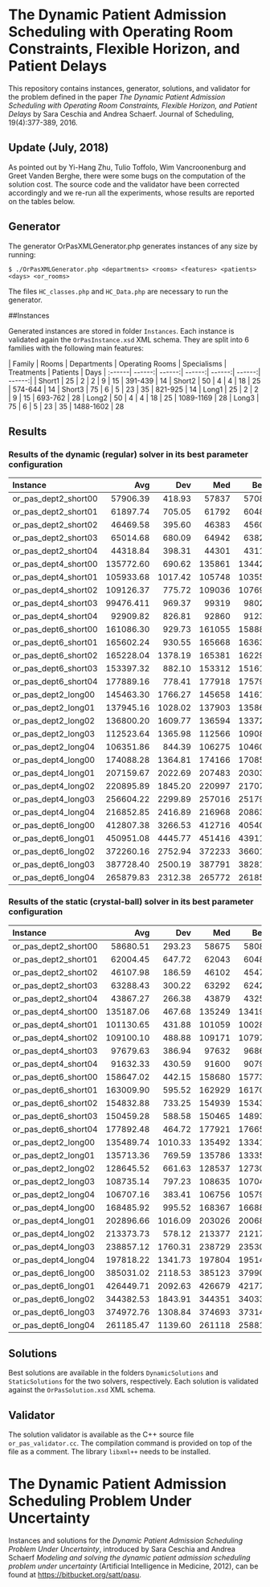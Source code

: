 # The Dynamic Patient Admission Scheduling with Operating Room Constraints, Flexible Horizon, and Patient Delays

This repository contains instances, generator, solutions, and
validator for the problem defined in the paper *The Dynamic Patient
Admission Scheduling with Operating Room Constraints, Flexible
Horizon, and Patient Delays* by Sara Ceschia and Andrea
Schaerf. Journal of Scheduling, 19(4):377-389, 2016. 

## Update (July, 2018)

As pointed out by Yi-Hang Zhu, Tulio Toffolo, Wim Vancroonenburg and
Greet Vanden Berghe, there were some bugs on the computation of the
solution cost. The source code and the validator have been corrected accordingly and
we re-run all the experiments, whose results are reported on the tables below.

## Generator

The generator OrPasXMLGenerator.php generates instances of any size by running:

	$ ./OrPasXMLGenerator.php <departments> <rooms> <features> <patients> <days> <or_rooms>

The files `HC_classes.php` and `HC_Data.php` are necessary to run the generator.

##Instances

Generated instances are stored in folder `Instances`. Each instance is validated again the `OrPasInstance.xsd` XML schema. 
They are split into 6 families with the following main features:

| Family | Rooms | Departments | Operating Rooms | Specialisms | Treatments | Patients | Days
| :------| ------:| ------:| ------:| ------:| ------:| ------:| 
| Short1 | 25 | 2 | 2 | 9 | 15 | 391-439 | 14
| Short2 | 50 | 4 | 4 | 18 | 25 | 574-644 | 14
| Short3 | 75 | 6 | 5 | 23 | 35 | 821-925 | 14
| Long1 | 25 | 2 | 2 | 9 | 15 | 693-762 | 28
| Long2 | 50 | 4 | 4 | 18 | 25 | 1089-1169 | 28
| Long3 | 75 | 6 | 5 | 23 | 35 | 1488-1602 | 28

## Results

### Results of the dynamic (regular) solver in its best parameter configuration

| Instance | Avg     | Dev     | Med     | Best    
| :--------  | ---:|  ---:|  ---:|  ----: | 
| or_pas_dept2_short00 | 57906.39 | 418.93 | 57837 | 57088
| or_pas_dept2_short01 | 61897.74 | 705.05 | 61792 | 60482
| or_pas_dept2_short02 | 46469.58 | 395.60 | 46383 | 45600
| or_pas_dept2_short03 | 65014.68 | 680.09 | 64942 | 63825
| or_pas_dept2_short04 | 44318.84 | 398.31 | 44301 | 43111
| or_pas_dept4_short00 | 135772.60 | 690.62 | 135861 | 134426
| or_pas_dept4_short01 | 105933.68 | 1017.42 | 105748 | 103554
| or_pas_dept4_short02 | 109126.37 | 775.72 | 109036 | 107697
| or_pas_dept4_short03 | 99476.411 | 969.37 | 99319 | 98023
| or_pas_dept4_short04 | 92909.82 | 826.81 | 92860 | 91231
| or_pas_dept6_short00 | 161086.30 | 929.73 | 161055 | 158880
| or_pas_dept6_short01 | 165602.24 | 930.55 | 165668 | 163633
| or_pas_dept6_short02 | 165228.04 | 1378.19 | 165381 | 162297
| or_pas_dept6_short03 | 153397.32 | 882.10 | 153312 | 151617
| or_pas_dept6_short04 | 177889.16 | 778.41 | 177918 | 175799
| or_pas_dept2_long00 | 145463.30 | 1766.27 | 145658 | 141610
| or_pas_dept2_long01 | 137945.16 | 1028.02 | 137903 | 135869
| or_pas_dept2_long02 | 136800.20 | 1609.77 | 136594 | 133727
| or_pas_dept2_long03 | 112523.64 | 1365.98 | 112566 | 109089
| or_pas_dept2_long04 | 106351.86 | 844.39 | 106275 | 104609
| or_pas_dept4_long00 | 174088.28 | 1364.81 | 174166 | 170850
| or_pas_dept4_long01 | 207159.67 | 2022.69 | 207483 | 203036
| or_pas_dept4_long02 | 220895.89 | 1845.20 | 220997 | 217072
| or_pas_dept4_long03 | 256604.22 | 2299.89 | 257016 | 251793
| or_pas_dept4_long04 | 216852.85 | 2416.89 | 216968 | 208635
| or_pas_dept6_long00 | 412807.38 | 3266.53 | 412716 | 405401
| or_pas_dept6_long01 | 450951.08 | 4445.77 | 451416 | 439115
| or_pas_dept6_long02 | 372260.16 | 2752.94 | 372233 | 366010
| or_pas_dept6_long03 | 387728.40 | 2500.19 | 387791 | 382817
| or_pas_dept6_long04 | 265879.83 | 2312.38 | 265772 | 261854

### Results of the static (crystal-ball) solver in its best parameter configuration

| Instance | Avg     | Dev     | Med     | Best    
| :--------  | ---:|  ---:|  ---:|  ----: | 
| or_pas_dept2_short00 | 58680.51 | 293.23 | 58675 | 58081
| or_pas_dept2_short01 | 62004.45 | 647.72 | 62043 | 60487
| or_pas_dept2_short02 | 46107.98 | 186.59 | 46102 | 45476
| or_pas_dept2_short03 | 63288.43 | 300.22 | 63292 | 62420
| or_pas_dept2_short04 | 43867.27 | 266.38 | 43879 | 43252
| or_pas_dept4_short00 | 135187.06 | 467.68 | 135249 | 134198
| or_pas_dept4_short01 | 101130.65 | 431.88 | 101059 | 100284
| or_pas_dept4_short02 | 109100.10 | 488.88 | 109171 | 107977
| or_pas_dept4_short03 | 97679.63 | 386.94 | 97632 | 96869
| or_pas_dept4_short04 | 91632.33 | 430.59 | 91600 | 90799
| or_pas_dept6_short00 | 158647.02 | 442.15 | 158680 | 157732
| or_pas_dept6_short01 | 163009.90 | 595.52 | 162929 | 161705
| or_pas_dept6_short02 | 154832.88 | 733.25 | 154939 | 153438
| or_pas_dept6_short03 | 150459.28 | 588.58 | 150465 | 148935
| or_pas_dept6_short04 | 177892.48 | 464.72 | 177921 | 176651
| or_pas_dept2_long00 | 135489.74 | 1010.33 | 135492 | 133418
| or_pas_dept2_long01 | 135713.36 | 769.59 | 135786 | 133352
| or_pas_dept2_long02 | 128645.52 | 661.63 | 128537 | 127304
| or_pas_dept2_long03 | 108735.14 | 797.23 | 108635 | 107049
| or_pas_dept2_long04 | 106707.16 | 383.41 | 106756 | 105790
| or_pas_dept4_long00 | 168485.92 | 995.52 | 168367 | 166888
| or_pas_dept4_long01 | 202896.66 | 1016.09 | 203026 | 200683
| or_pas_dept4_long02 | 213373.73 | 578.12 | 213377 | 212172
| or_pas_dept4_long03 | 238857.12 | 1760.31 | 238729 | 235303
| or_pas_dept4_long04 | 197818.22 | 1341.73 | 197804 | 195143
| or_pas_dept6_long00 | 385031.02 | 2118.53 | 385123 | 379907
| or_pas_dept6_long01 | 426449.71 | 2092.63 | 426679 | 421770
| or_pas_dept6_long02 | 344382.53 | 1843.91 | 344351 | 340338
| or_pas_dept6_long03 | 374972.76 | 1308.84 | 374693 | 373143
| or_pas_dept6_long04 | 261185.47 | 1139.60 | 261118 | 258819


## Solutions

Best solutions are available in the folders `DynamicSolutions` and `StaticSolutions` for the two solvers, respectively.
Each solution is validated against the `OrPasSolution.xsd` XML schema.

## Validator

The solution validator is available as the C++ source file `or_pas_validator.cc`. The compilation command is provided on top of the file as a comment. The library `libxml++` needs to be installed.

# The Dynamic Patient Admission Scheduling Problem Under Uncertainty

Instances and solutions for the *Dynamic Patient Admission Scheduling Problem Under Uncertainty*, introduced by Sara Ceschia and Andrea Schaerf *Modeling and solving the dynamic patient admission scheduling problem under uncertainty* 
(Artificial Intelligence in Medicine, 2012), can be found at <https://bitbucket.org/satt/pasu>.